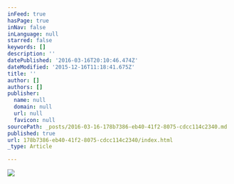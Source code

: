 ```yaml
---
inFeed: true
hasPage: true
inNav: false
inLanguage: null
starred: false
keywords: []
description: ''
datePublished: '2016-03-16T20:10:46.474Z'
dateModified: '2015-12-16T11:18:41.675Z'
title: ''
author: []
authors: []
publisher:
  name: null
  domain: null
  url: null
  favicon: null
sourcePath: _posts/2016-03-16-178b7386-eb40-41f2-8075-cdcc114c2340.md
published: true
url: 178b7386-eb40-41f2-8075-cdcc114c2340/index.html
_type: Article

---
```

![](https://the-grid-user-content.s3-us-west-2.amazonaws.com/2e874c86-9268-4bb0-8ebe-8ce2bcc8be8c.png)